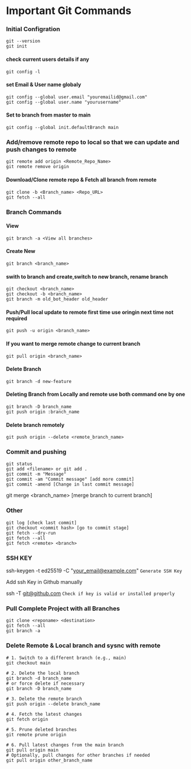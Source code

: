 # Important Git Commands

### Initial Configration

```
git --version
git init
```

#### check current users details if any

```
git config -l
```

#### set Email & User name globaly

```
git config --global user.email "youremailid@gmail.com"
git config --global user.name "yourusername"
```

#### Set to branch from master to main

```
git config --global init.defaultBranch main
```

### Add/remove remote repo to local so that we can update and push changes to remote

```
git remote add origin <Remote_Repo_Name>
git remote remove origin
```

#### Download/Clone remote repo & Fetch all branch from remote

```
git clone -b <Branch_name> <Repo_URL>
git fetch --all
```

### Branch Commands

#### View

```
git branch -a <View all branches>
```

#### Create New

```
git branch <branch_name>
```

#### swith to branch and create,switch to new branch, rename branch

```
git checkout <branch_name>
git checkout -b <branch_name>
git branch -m old_bot_header old_header
```

#### Push/Pull local update to remote first time use oringin next time not required

```
git push -u origin <branch_name>
```

#### If you want to merge remote change to current branch

```
git pull origin <branch_name>
```

#### Delete Branch

```
git branch -d new-feature
```

#### Deleting Branch from Locally and remote use both command one by one

```
git branch -D branch_name
git push origin :branch_name
```

#### Delete branch remotely

```
git push origin --delete <remote_branch_name>
```

### Commit and pushing

```
git status
git add <filename> or git add .
git commit -m "Message"
git commit -am "Commit message" [add more commit]
git commit -amend [Change in last commit message]
```

git merge <branch_name> [merge branch to current branch]

### Other

```
git log [check last commit]
git checkout <commit hash> [go to commit stage]
git fetch --dry-run
git fetch --all
git fetch <remote> <branch>
```

### SSH KEY

ssh-keygen -t ed25519 -C "your_email@example.com" `Generate SSH Key` <br>

Add ssh Key in Github manually

ssh -T git@github.com `Check if key is valid or installed properly`

### Pull Complete Project with all Branches

```
git clone <reponame> <destination>
git fetch --all
git branch -a
```

### Delete Remote & Local branch and sysnc with remote

```
# 1. Switch to a different branch (e.g., main)
git checkout main

# 2. Delete the local branch
git branch -d branch_name
# or force delete if necessary
git branch -D branch_name

# 3. Delete the remote branch
git push origin --delete branch_name

# 4. Fetch the latest changes
git fetch origin

# 5. Prune deleted branches
git remote prune origin

# 6. Pull latest changes from the main branch
git pull origin main
# Optionally, pull changes for other branches if needed
git pull origin other_branch_name

```
